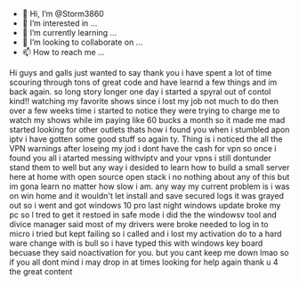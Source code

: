 - 👋 Hi, I’m @Storm3860
- 👀 I’m interested in ...
- 🌱 I’m currently learning ...
- 💞️ I’m looking to collaborate on ...
- 📫 How to reach me ...

<!---
Storm3860/Storm3860 is a ✨ special ✨ repository because its `README.md` (this file) appears on your GitHub profile.
You can click the Preview link to take a look at your changes.
--->
Hi guys and galls just wanted to say thank you i have spent a lot of time scouring through tons of great code and have learnd a few things and im back again.
so long story longer one day i started a spyral out of contol kind!! watching my favorite shows since i lost my job not much to do then over a few weeks time
i started to notice they were trying to charge me to watch my shows while im paying like 60 bucks a month so it made me mad started looking for other outlets
thats how i found you when i stumbled apon iptv i have gotten some good stuff so again ty. Thing is i noticed the all the VPN warnings after loseing my jod i 
dont have the cash for vpn so once i found you all i atarted messing withviptv and your vpns i still dontunder stand them to well but any way i desided to learn
how to build a small server here at home with open source open stack i no nothing about any of this but im gona learn no matter how slow i am. any way my current 
problem is i was on win home and it wouldn't let install and save secured logs it was grayed out so i went and got windows 10 pro last night windows update
broke my pc so l tred to get it restoed in safe mode i did the the windowsv tool and divice manager said most of my drivers were broke needed to log in to micro
i tried but kept failing so i called and i lost my activation do to a hard ware change with is bull so i have typed this with windows key board becuase they said
noactivation for you. but you cant keep me down lmao so if you all dont mind i may drop in at times looking for help again thank u 4 the great content
